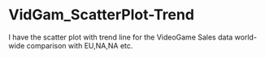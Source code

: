 # VidGam_ScatterPlot-Trend
I have the scatter plot with trend line for the VideoGame Sales data world-wide comparison with EU,NA,NA etc.
